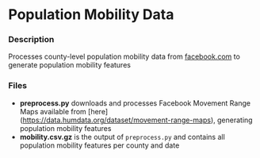 # Population Mobility Data

### Description
Processes county-level population mobility data from [facebook.com](https://dataforgood.fb.com/docs/covid19/) to generate population mobility features

### Files
  * **preprocess.py** downloads and processes Facebook Movement Range Maps available from [here] (https://data.humdata.org/dataset/movement-range-maps), generating population mobility features
  * **mobility.csv.gz** is the output of `preprocess.py` and contains all population mobility features per county and date
